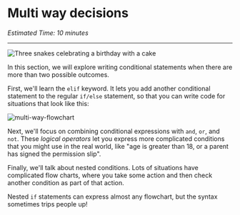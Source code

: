 # Multi way decisions

_Estimated Time: 10 minutes_

---

![Three snakes celebrating a birthday with a cake](/images/snake_excited_at_cake.png)

In this section, we will explore writing conditional statements when there are more than two possible outcomes.

First, we'll learn the `elif` keyword. It lets you add another conditional
statement to the regular `if/else` statement, so that you can write code for
situations that look like this:

![multi-way-flowchart](/future-proof-with-python/conditionals/multi-way-decisions/multi-way1.png)

Next, we'll focus on combining conditional expressions with `and`, `or`, and
`not`. These _logical operators_ let you express more complicated conditions
that you might use in the real world,
like "age is greater than 18, or a parent has signed the permission slip".

Finally, we'll talk about nested conditions. Lots of situations have complicated
flow charts, where you take some action and then check another condition as part
of that action.

Nested `if` statements can express almost any flowchart, but the syntax
sometimes trips people up!

